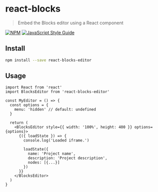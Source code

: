 # react-blocks

> Embed the Blocks editor using a React component

[![NPM](https://img.shields.io/npm/v/react-blocks-editor.svg)](https://www.npmjs.com/package/react-blocks-editor) [![JavaScript Style Guide](https://img.shields.io/badge/code_style-standard-brightgreen.svg)](https://standardjs.com)

## Install

```bash
npm install --save react-blocks-editor
```

## Usage

```tsx
import React from 'react'
import BlocksEditor from 'react-blocks-editor'

const MyEditor = () => {
  const options = {
    menu: 'hidden' // default: undefined
  }

  return (
    <BlocksEditor style={{ width: '100%', height: 400 }} options={options}>
      {({ loadState }) => {
        console.log('Loaded iframe.')

        loadState({
          name: 'Project name',
          description: 'Project description',
          nodes: [{...}]
        })
      }}
    </BlocksEditor>
  )
}
```
